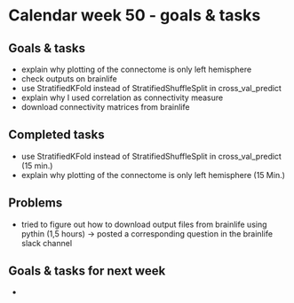 # Calendar week 50 - goals & tasks

## Goals & tasks
- explain why plotting of the connectome is only left hemisphere
- check outputs on brainlife
- use StratifiedKFold instead of StratifiedShuffleSplit in cross_val_predict
- explain why I used correlation as connectivity measure
- download connectivity matrices from brainlife



## Completed tasks
- use StratifiedKFold instead of StratifiedShuffleSplit in cross_val_predict (15 min.)
- explain why plotting of the connectome is only left hemisphere (15 Min.)

## Problems
- tried to figure out how to download output files from brainlife using pythin (1,5 hours) -> posted a corresponding question in the brainlife slack channel

## Goals & tasks for next week
- 